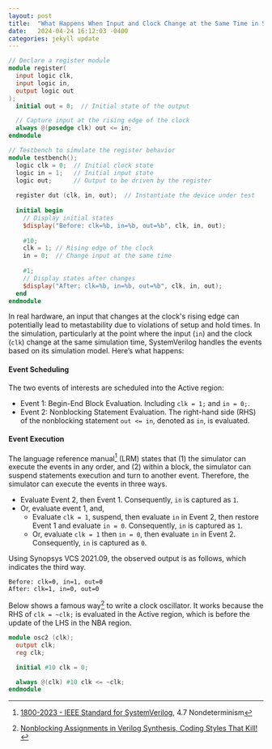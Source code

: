 ```yaml
---
layout: post
title:  "What Happens When Input and Clock Change at the Same Time in SystemVerilog"
date:   2024-04-24 16:12:03 -0400
categories: jekyll update
---
```


```Verilog
// Declare a register module
module register(
  input logic clk,
  input logic in,
  output logic out
);
  initial out = 0;  // Initial state of the output

  // Capture input at the rising edge of the clock
  always @(posedge clk) out <= in;
endmodule

// Testbench to simulate the register behavior
module testbench();
  logic clk = 0;  // Initial clock state
  logic in = 1;   // Initial input state
  logic out;      // Output to be driven by the register
  
  register dut (clk, in, out);  // Instantiate the device under test
  
  initial begin
    // Display initial states
    $display("Before: clk=%b, in=%b, out=%b", clk, in, out);
    
    #10;
    clk = 1; // Rising edge of the clock
    in = 0;  // Change input at the same time
    
    #1;
    // Display states after changes
    $display("After: clk=%b, in=%b, out=%b", clk, in, out);
  end
endmodule
```

In real hardware, an input that changes at the clock's rising edge can potentially lead to metastability due to violations of setup and hold times.
In the simulation, particularly at the point where the input (`in`) and the clock (`clk`) change at the same simulation time, SystemVerilog handles the events based on its simulation model. Here’s what happens:

#### Event Scheduling

The two events of interests are scheduled into the Active region:

   - Event 1: Begin-End Block Evaluation. Including `clk = 1;` and `in = 0;`.
   - Event 2: Nonblocking Statement Evaluation. The right-hand side (RHS) of the nonblocking statement `out <= in`, denoted as `in`, is evaluated.

#### Event Execution

The language reference manual[^1] (LRM) states that
(1) the simulator can execute the events in any order, and (2) within a block, the simulator can suspend statements execution and turn to another event.
Therefore, the simulator can execute the events in three ways.

   - Evaluate Event 2, then Event 1. Consequently, `in` is captured as `1`.
   - Or, evaluate event 1, and,
     - Evaluate `clk = 1`, suspend, then evaluate `in` in Event 2, then restore Event 1 and evaluate `in = 0`. Consequently, `in` is captured as `1`.
     - Or, evaluate `clk = 1` then `in = 0`, then evaluate `in` in Event 2. Consequently, `in` is captured as `0`.

Using Synopsys VCS 2021.09, the observed output is as follows, which indicates the third way.

```
Before: clk=0, in=1, out=0
After: clk=1, in=0, out=0
```

Below shows a famous way[^2] to write a clock oscillator. It works because the RHS of `clk = ~clk;` is evaluated in the Active region, which is before the update of the LHS in the NBA region.

```Verilog
module osc2 (clk);
  output clk;
  reg clk;

  initial #10 clk = 0;

  always @(clk) #10 clk <= ~clk;
endmodule 
```

[^1]: [1800-2023 - IEEE Standard for SystemVerilog](https://ieeexplore.ieee.org/document/10458102), 4.7 Nondeterminism
[^2]: [Nonblocking Assignments in Verilog Synthesis, Coding Styles That Kill!](http://www.sunburst-design.com/papers/CummingsSNUG2000SJ_NBA_rev1_2.pdf)